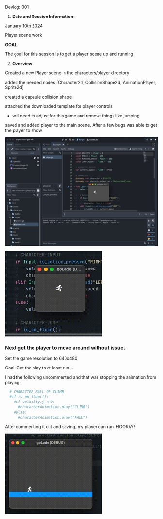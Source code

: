 Devlog: 001

1. **Date and Session Information:**

January 10th 2024

Player scene work

**GOAL**

The goal for this session  is to get a player scene up and running



2. **Overview:**

Created a new Player scene in the characters/player directory

added the needed nodes [Character2d, CollisionShape2d, AnimationPlayer, Sprite2d]

created a capsule collision shape

attached the downloaded template for player controls
 - will need to adjust for this game and remove things like jumping

saved and added player to the main scene. After a few bugs was able to get the player to show

![001_player_on_screen](./media/001_player_on_screen.png)

![player moving](./media/001_player_moving.gif)

### Next get the player to move around without issue.

Set the game resolution to 640x480

Goal: Get the play to at least run...

I had the following uncommented and that was stopping the animation from playing:

```python
  # CHARACTER FALL OR CLIMB
  #if is_on_floor():
    #if velocity.y < 0:
      #characterAnimation.play("CLIMB")
    #else:
      #characterAnimation.play("FALL")
```
After commenting it out and saving, my player can run, HOORAY!


![player moving](./media/001_player_running.gif)



